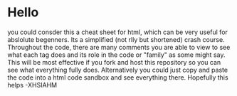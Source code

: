 # Hello
you could consder this a cheat sheet for html, which can be very useful for abslolute begenners. Its a simplified (not rlly but shortened) 
crash course. Throughout the code, there are many comments you are able to view to see what each tag does and its role in the 
code or "family" as some might say. This will be most effective if you fork and host this repository so you can see what everything 
fully does. Alternatively you could just copy and paste the code into a html code sandbox and see everything there. 
Hopefully this helps
-XHSIAHM
